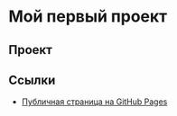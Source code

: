 # Мой первый проект
## Проект

## Ссылки
- [Публичная страница на GitHub Pages](https://vndtr.github.io/My_Project/)
